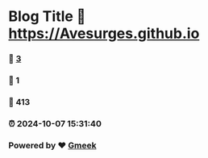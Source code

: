 # Blog Title :link: https://Avesurges.github.io 
### :page_facing_up: [3](https://Avesurges.github.io/tag.html) 
### :speech_balloon: 1 
### :hibiscus: 413 
### :alarm_clock: 2024-10-07 15:31:40 
### Powered by :heart: [Gmeek](https://github.com/Meekdai/Gmeek)
